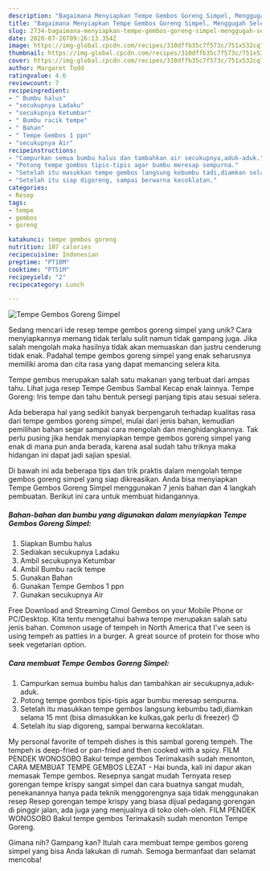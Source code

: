 ```yaml
---
description: "Bagaimana Menyiapkan Tempe Gembos Goreng Simpel, Menggugah Selera"
title: "Bagaimana Menyiapkan Tempe Gembos Goreng Simpel, Menggugah Selera"
slug: 2734-bagaimana-menyiapkan-tempe-gembos-goreng-simpel-menggugah-selera
date: 2020-07-26T09:26:13.354Z
image: https://img-global.cpcdn.com/recipes/310dffb35c7f573c/751x532cq70/tempe-gembos-goreng-simpel-foto-resep-utama.jpg
thumbnail: https://img-global.cpcdn.com/recipes/310dffb35c7f573c/751x532cq70/tempe-gembos-goreng-simpel-foto-resep-utama.jpg
cover: https://img-global.cpcdn.com/recipes/310dffb35c7f573c/751x532cq70/tempe-gembos-goreng-simpel-foto-resep-utama.jpg
author: Margaret Todd
ratingvalue: 4.6
reviewcount: 7
recipeingredient:
- " Bumbu halus"
- "secukupnya Ladaku"
- "secukupnya Ketumbar"
- " Bumbu racik tempe"
- " Bahan"
- " Tempe Gembos 1 ppn"
- "secukupnya Air"
recipeinstructions:
- "Campurkan semua bumbu halus dan tambahkan air secukupnya,aduk-aduk."
- "Potong tempe gombos tipis-tipis agar bumbu meresap sempurna."
- "Setelah itu masukkan tempe gembos langsung kebumbu tadi,diamkan selama 15 mnt (bisa dimasukkan ke kulkas,gak perlu di freezer) 😊"
- "Setelah itu siap digoreng, sampai berwarna kecoklatan."
categories:
- Resep
tags:
- tempe
- gembos
- goreng

katakunci: tempe gembos goreng 
nutrition: 107 calories
recipecuisine: Indonesian
preptime: "PT10M"
cooktime: "PT51M"
recipeyield: "2"
recipecategory: Lunch

---
```



![Tempe Gembos Goreng Simpel](https://img-global.cpcdn.com/recipes/310dffb35c7f573c/751x532cq70/tempe-gembos-goreng-simpel-foto-resep-utama.jpg)

Sedang mencari ide resep tempe gembos goreng simpel yang unik? Cara menyiapkannya memang tidak terlalu sulit namun tidak gampang juga. Jika salah mengolah maka hasilnya tidak akan memuaskan dan justru cenderung tidak enak. Padahal tempe gembos goreng simpel yang enak seharusnya memiliki aroma dan cita rasa yang dapat memancing selera kita.

Tempe gembus merupakan salah satu makanan yang terbuat dari ampas tahu. Lihat juga resep Tempe Gembus Sambal Kecap enak lainnya. Tempe Goreng: Iris tempe dan tahu bentuk persegi panjang tipis atau sesuai selera.

Ada beberapa hal yang sedikit banyak berpengaruh terhadap kualitas rasa dari tempe gembos goreng simpel, mulai dari jenis bahan, kemudian pemilihan bahan segar sampai cara mengolah dan menghidangkannya. Tak perlu pusing jika hendak menyiapkan tempe gembos goreng simpel yang enak di mana pun anda berada, karena asal sudah tahu triknya maka hidangan ini dapat jadi sajian spesial.


Di bawah ini ada beberapa tips dan trik praktis dalam mengolah tempe gembos goreng simpel yang siap dikreasikan. Anda bisa menyiapkan Tempe Gembos Goreng Simpel menggunakan 7 jenis bahan dan 4 langkah pembuatan. Berikut ini cara untuk membuat hidangannya.

<!--inarticleads1-->

##### Bahan-bahan dan bumbu yang digunakan dalam menyiapkan Tempe Gembos Goreng Simpel:

1. Siapkan  Bumbu halus
1. Sediakan secukupnya Ladaku
1. Ambil secukupnya Ketumbar
1. Ambil  Bumbu racik tempe
1. Gunakan  Bahan
1. Gunakan  Tempe Gembos 1 ppn
1. Gunakan secukupnya Air


Free Download and Streaming Cimol Gembos on your Mobile Phone or PC/Desktop. Kita tentu mengetahui bahwa tempe merupakan salah satu jenis bahan. Common usage of tempeh in North America that I&#39;ve seen is using tempeh as patties in a burger. A great source of protein for those who seek vegetarian option. 

<!--inarticleads2-->

##### Cara membuat Tempe Gembos Goreng Simpel:

1. Campurkan semua bumbu halus dan tambahkan air secukupnya,aduk-aduk.
1. Potong tempe gombos tipis-tipis agar bumbu meresap sempurna.
1. Setelah itu masukkan tempe gembos langsung kebumbu tadi,diamkan selama 15 mnt (bisa dimasukkan ke kulkas,gak perlu di freezer) 😊
1. Setelah itu siap digoreng, sampai berwarna kecoklatan.


My personal favorite of tempeh dishes is this sambal goreng tempeh. The tempeh is deep-fried or pan-fried and then cooked with a spicy. FILM PENDEK WONOSOBO Bakul tempe gembos Terimakasih sudah menonton, CARA MEMBUAT TEMPE GEMBOS LEZAT - Hai bunda, kali ini dapur akan memasak Tempe gembos. Resepnya sangat mudah  Ternyata resep gorengan tempe krispy sangat simpel dan cara buatnya sangat mudah, penekanannya hanya pada teknik menggorengnya saja tidak menggunakan resep Resep gorengan tempe krispy yang biasa dijual pedagang gorengan di pinggir jalan, ada juga yang menjualnya di toko oleh-oleh. FILM PENDEK WONOSOBO Bakul tempe gembos Terimakasih sudah menonton Tempe Goreng. 

Gimana nih? Gampang kan? Itulah cara membuat tempe gembos goreng simpel yang bisa Anda lakukan di rumah. Semoga bermanfaat dan selamat mencoba!
